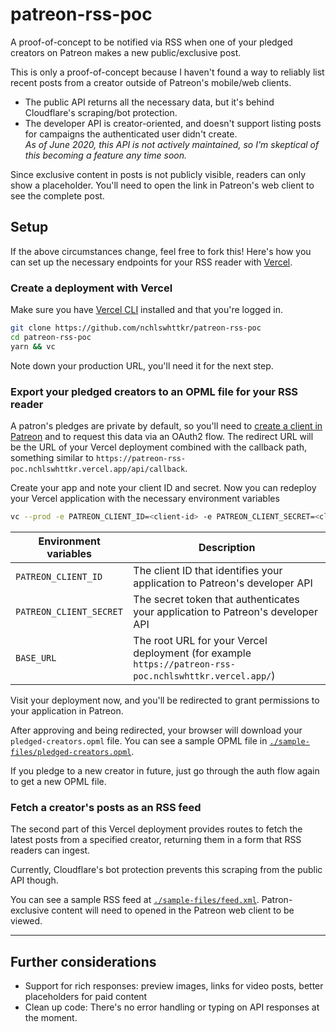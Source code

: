 # patreon-rss-poc

A proof-of-concept to be notified via RSS when one of your pledged creators on Patreon makes a new public/exclusive post.

This is only a proof-of-concept because I haven't found a way to reliably list recent posts from a creator outside of Patreon's mobile/web clients.

- The public API returns all the necessary data, but it's behind Cloudflare's scraping/bot protection.
- The developer API is creator-oriented, and doesn't support listing posts for campaigns the authenticated user didn't create. \
  _As of June 2020, this API is not actively maintained, so I'm skeptical of this becoming a feature any time soon._

Since exclusive content in posts is not publicly visible, readers can only show a placeholder. You'll need to open the link in Patreon's web client to see the complete post.

## Setup

If the above circumstances change, feel free to fork this! Here's how you can set up the necessary endpoints for your RSS reader with [Vercel](https://vercel.com).

### Create a deployment with Vercel

Make sure you have [Vercel CLI](https://vercel.com/docs/cli) installed and that you're logged in.

```sh
git clone https://github.com/nchlswhttkr/patreon-rss-poc
cd patreon-rss-poc
yarn && vc
```

Note down your production URL, you'll need it for the next step.

### Export your pledged creators to an OPML file for your RSS reader

A patron's pledges are private by default, so you'll need to [create a client in Patreon](https://www.patreon.com/portal/registration/register-clients) and to request this data via an OAuth2 flow. The redirect URL will be the URL of your Vercel deployment combined with the callback path, something similar to `https://patreon-rss-poc.nchlswhttkr.vercel.app/api/callback`.

Create your app and note your client ID and secret. Now you can redeploy your Vercel application with the necessary environment variables

```sh
vc --prod -e PATREON_CLIENT_ID=<client-id> -e PATREON_CLIENT_SECRET=<client-secret> -e BASE_URL=<vercel-deployment-url>
```

| Environment variables   | Description                                                                                             |
| ----------------------- | ------------------------------------------------------------------------------------------------------- |
| `PATREON_CLIENT_ID`     | The client ID that identifies your application to Patreon's developer API                               |
| `PATREON_CLIENT_SECRET` | The secret token that authenticates your application to Patreon's developer API                         |
| `BASE_URL`              | The root URL for your Vercel deployment (for example `https://patreon-rss-poc.nchlswhttkr.vercel.app/`) |

Visit your deployment now, and you'll be redirected to grant permissions to your application in Patreon.

After approving and being redirected, your browser will download your `pledged-creators.opml` file. You can see a sample OPML file in [`./sample-files/pledged-creators.opml`](./sample-files/pledged-creators.ompl).

If you pledge to a new creator in future, just go through the auth flow again to get a new OPML file.

### Fetch a creator's posts as an RSS feed

The second part of this Vercel deployment provides routes to fetch the latest posts from a specified creator, returning them in a form that RSS readers can ingest.

Currently, Cloudflare's bot protection prevents this scraping from the public API though.

You can see a sample RSS feed at [`./sample-files/feed.xml`](./sample-files/feed.xml). Patron-exclusive content will need to opened in the Patreon web client to be viewed.

---

## Further considerations

- Support for rich responses: preview images, links for video posts, better placeholders for paid content
- Clean up code: There's no error handling or typing on API responses at the moment.
